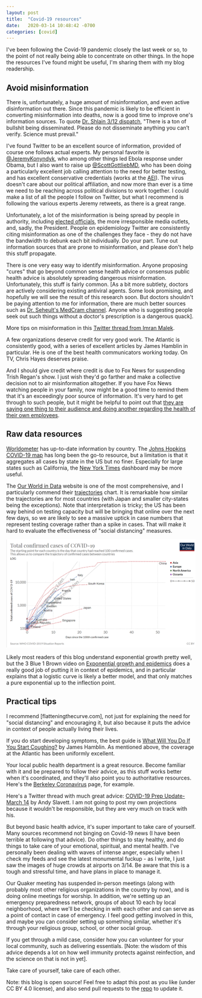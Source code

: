 ```yaml
---
layout: post
title:  "Covid-19 resources"
date:   2020-03-14 10:48:42 -0700
categories: [covid]
---
```

I've been following the Covid-19 pandemic closely the last week or so, to the point of not really being able to concentrate on other things. In the hope the resources I've found might be useful, I'm sharing them with my blog readership.

## Avoid misinformation

There is, unfortunately, a huge amount of misinformation, and even active disinformation out there. Since this pandemic is likely to be efficient in converting misinformation into deaths, now is a good time to improve one's information sources. To quote [Dr. Shlain 3/12 dispatch], "There is a ton of bullshit being disseminated. Please do not disseminate anything you can’t verify. Science must prevail."

I've found Twitter to be an excellent source of information, provided of course one follows actual experts. My personal favorite is [@JeremyKonyndyk], who among other things led Ebola response under Obama, but I also want to raise up [@ScottGottliebMD], who has been doing a particularly excellent job calling attention to the need for better testing, and has excellent conservative credentials (works at the [AEI]). The virus doesn't care about our political affiliation, and now more than ever is a time we need to be reaching across political divisions to work together. I could make a list of all the people I follow on Twitter, but what I recommend is following the various experts Jeremy retweets, as there is a great range.

Unfortunately, a lot of the misinformation is being spread by people in authority, including [elected officials][Tom Cotton], the more irresponsible media outlets, and, sadly, the President. People on epidemiology Twitter are consistently citing misinformation as one of the challenges they face - they do not have the bandwidth to debunk each bit individually. Do your part. Tune out information sources that are prone to misinformation, and please don't help this stuff propagate.

There is one very easy way to identify misinformation. Anyone proposing "cures" that go beyond common sense health advice or consensus public health advice is absolutely spreading dangerous misinformation. Unfortunately, this stuff is fairly common. [As a bit more subtlety, doctors are actively considering existing antiviral agents. Some look promising, and hopefully we will see the result of this research soon. But doctors shouldn't be paying attention to me for information, there are much better sources such as [Dr. Seheult's MedCram channel]. Anyone who is suggesting people seek out such things without a doctor's prescription is a dangerous quack].

More tips on misinformation in this [Twitter thread from Imran Malek](https://twitter.com/imran_malek/status/1238948869565800456).

A few organizations deserve credit for very good work. The Atlantic is consistently good, with a series of excellent articles by James Hamblin in particular. He is one of the best health communicators working today. On TV, Chris Hayes deserves praise.

And I should give credit where credit is due to Fox News for suspending Trish Regan's show. I just wish they'd go farther and make a collective decision not to air misinformation altogether. If you have Fox News watching people in your family, now might be a good time to remind them that it's an exceedingly poor source of information. It's very hard to get through to such people, but it might be helpful to point out that [they are saying one thing to their audience and doing another regarding the health of their own employees][Fox News].

## Raw data resources

[Worldometer] has up-to-date information by country. The [Johns Hopkins COVID-19 map] has long been the go-to resource, but a limitation is that it aggregates all cases by state in the US but no finer. Especially for large states such as California, the [New York Times] dashboard may be more useful.

The [Our World in Data] website is one of the most comprehensive, and I particularly commend their [trajectories] chart. It is remarkable how similar the trajectories are for most countries (with Japan and smaller city-states being the exceptions). Note that interpretation is tricky; the US has been way behind on testing capacity but will be bringing that online over the next few days, so we are likely to see a massive uptick in case numbers that represent testing coverage rather than a spike in cases. That will make it hard to evaluate the effectiveness of "social distancing" measures.

[![trajectories from Our World in Data, 3/14, CC BY](/assets/ourworld-trajectory.png)][trajectories]

Likely most readers of this blog understand exponential growth pretty well, but the 3 Blue 1 Brown video on [Exponential growth and epidemics] does a really good job of putting it in context of epidemics, and in particular explains that a logistic curve is likely a better model, and that only matches a pure exponential up to the inflection point.

## Practical tips

I recommend [flatteningthecurve.com], not just for explaining the need for "social distancing" and encouraging it, but also because it puts the advice in context of people actually living their lives.

If you do start developing symptoms, the best guide is [What Will You Do If You Start Coughing?] by James Hamblin. As mentioned above, the coverage at the Atlantic has been uniformly excellent.

Your local public health department is a great resource. Become familiar with it and be prepared to follow their advice, as this stuff works better when it's coordinated, and they'll also point you to authoritative resources. Here's the [Berkeley Coronavirus] page, for example.

Here's a Twitter thread with much great advice: [COVID-19 Prep Update- March 14] by Andy Slavett. I am not going to post my own projections because it wouldn't be responsible, but they are very much on track with his.

But beyond basic health advice, it's super important to take care of yourself. Many sources recommend not binging on Covid-19 news (I have been terrible at following that advice). Do other things to stay healthy, and do things to take care of your emotional, spiritual, and mental health. I've personally been dealing with waves of intense anger, especially when I check my feeds and see the latest monumental fuckup - as I write, I just saw the images of huge crowds at airports on 3/14. Be aware that this is a tough and stressful time, and have plans in place to manage it.

Our Quaker meeting has suspended in-person meetings (along with probably most other religious organizations in the country by now), and is doing online meetings for worship. In addition, we're setting up an emergency preparedness network, groups of about 10 each by local neighborhood, where we'll be checking in with each other and can serve as a point of contact in case of emergency. I feel good getting involved in this, and maybe you can consider setting up something similar, whether it's through your religious group, school, or other social group.

If you get through a mild case, consider how you can volunteer for your local community, such as delivering essentials. [Note: the wisdom of this advice depends a lot on how well immunity protects against reinfection, and the science on that is not in yet].

Take care of yourself, take care of each other.

Note: this blog is open source! Feel free to adapt this post as you like (under CC BY 4.0 license), and also send pull requests to the [repo](https://github.com/raphlinus/raphlinus.github.io) to update it.

[Dr. Shlain 3/12 dispatch]: https://www.linkedin.com/pulse/dispatch-3-dr-shlain-reporting-from-front-lines-shlain-m-d-/
[@JeremyKonyndyk]: https://twitter.com/JeremyKonyndyk
[@ScottGottliebMD]: https://twitter.com/ScottGottliebMD
[AEI]: https://www.aei.org/about
[flattenthecurve.com]: https://flattenthecurve.com
[Tom Cotton]: https://thebulletin.org/2020/03/why-do-politicians-keep-breathing-life-into-the-false-conspiracy-theory-that-the-coronavirus-is-a-bioweapon/
[Fox News]: https://www.theguardian.com/media/2020/mar/13/fox-news-accused-of-downplaying-coronavirus-as-it-moves-to-protect-staff
[What Will You Do If You Start Coughing?]: https://www.theatlantic.com/health/archive/2020/03/where-do-you-go-if-you-get-coronavirus/607759/
[COVID-19 Prep Update- March 14]: https://twitter.com/ASlavitt/status/1238832893771894788
[Dr. Seheult's MedCram channel]: https://www.youtube.com/user/MEDCRAMvideos/videos
[Johns Hopkins COVID-19 map]: https://www.arcgis.com/apps/opsdashboard/index.html
[Worldometer]: https://www.worldometers.info/coronavirus/
[New York Times]: https://www.nytimes.com/interactive/2020/us/coronavirus-us-cases.html
[Our World in Data]: https://ourworldindata.org/coronavirus
[trajectories]: https://ourworldindata.org/coronavirus#trajectories-since-the-100th-confirmed-case
[Berkeley Coronavirus]: https://www.cityofberkeley.info/coronavirus/
[Exponential growth and epidemics]: https://www.youtube.com/watch?v=Kas0tIxDvrg
